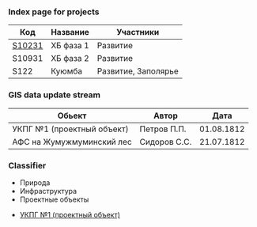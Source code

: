 ### Index page for projects

| Код | Название | Участники |
|-------|--------|---------|
| [S10231](p/1.html) |  ХБ фаза 1 | Развитие |
| S10931 |  ХБ фаза 2 | Развитие |
| S122 | Куюмба | Развитие, Заполярье |

### GIS data update stream

| Обьект | Автор | Дата |
|-------|--------|---------|
| УКПГ №1 (проектный объект) |  Петров П.П. | 01.08.1812 |
| АФС на Жумужмуминский лес |  Сидоров С.С. | 21.07.1812 |


### Classifier

* Природа
* Инфраструктура
* Проектные объекты
- [УКПГ №1 (проектный объект)](o/1.html)
